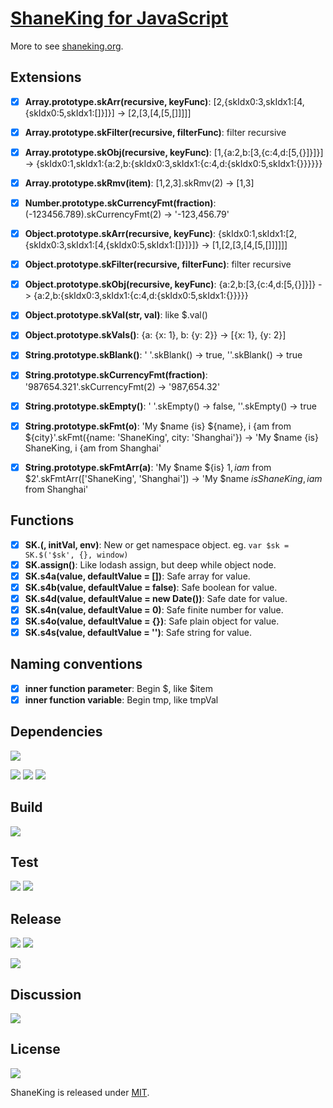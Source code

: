 # [ShaneKing for JavaScript][]
More to see [shaneking.org][].

## Extensions
- [x] **Array.prototype.skArr(recursive, keyFunc)**: [2,{skIdx0:3,skIdx1:[4,{skIdx0:5,skIdx1:[]}]}] -> [2,[3,[4,[5,[]]]]]
- [x] **Array.prototype.skFilter(recursive, filterFunc)**: filter recursive
- [x] **Array.prototype.skObj(recursive, keyFunc)**: [1,{a:2,b:[3,{c:4,d:[5,{}]}]}] -> {skIdx0:1,skIdx1:{a:2,b:{skIdx0:3,skIdx1:{c:4,d:{skIdx0:5,skIdx1:{}}}}}}
- [x] **Array.prototype.skRmv(item)**: [1,2,3].skRmv(2) -> [1,3]
- [x] **Number.prototype.skCurrencyFmt(fraction)**: (-123456.789).skCurrencyFmt(2) -> '-123,456.79'
- [x] **Object.prototype.skArr(recursive, keyFunc)**: {skIdx0:1,skIdx1:[2,{skIdx0:3,skIdx1:[4,{skIdx0:5,skIdx1:[]}]}]} -> [1,[2,[3,[4,[5,[]]]]]]
- [x] **Object.prototype.skFilter(recursive, filterFunc)**: filter recursive
- [x] **Object.prototype.skObj(recursive, keyFunc)**: {a:2,b:[3,{c:4,d:[5,{}]}]} -> {a:2,b:{skIdx0:3,skIdx1:{c:4,d:{skIdx0:5,skIdx1:{}}}}}
- [x] **Object.prototype.skVal(str, val)**: like $.val()
- [x] **Object.prototype.skVals()**: {a: {x: 1}, b: {y: 2}} -> [{x: 1}, {y: 2}]
- [x] **String.prototype.skBlank()**: ' '.skBlank() -> true, ''.skBlank() -> true
- [x] **String.prototype.skCurrencyFmt(fraction)**: '987654.321'.skCurrencyFmt(2) -> '987,654.32'
- [x] **String.prototype.skEmpty()**: ' '.skEmpty() -> false, ''.skEmpty() -> true
- [x] **String.prototype.skFmt(o)**: 'My $name {is} ${name}, i {am from ${city}'.skFmt({name: 'ShaneKing', city: 'Shanghai'}) -> 'My $name {is} ShaneKing, i {am from Shanghai'
- [x] **String.prototype.skFmtArr(a)**: 'My $name ${is} $1, i am$ from $2'.skFmtArr(['ShaneKing', 'Shanghai']) -> 'My $name ${is} ShaneKing, i am$ from Shanghai'


## Functions
- [x] **SK.$($, initVal, env)**: New or get namespace object. eg. `var $sk = SK.$('$sk', {}, window)`
- [x] **SK.assign()**: Like lodash assign, but deep while object node.
- [x] **SK.s4a(value, defaultValue = [])**: Safe array for value.
- [x] **SK.s4b(value, defaultValue = false)**: Safe boolean for value.
- [x] **SK.s4d(value, defaultValue = new Date())**: Safe date for value.
- [x] **SK.s4n(value, defaultValue = 0)**: Safe finite number for value.
- [x] **SK.s4o(value, defaultValue = {})**: Safe plain object for value.
- [x] **SK.s4s(value, defaultValue = '')**: Safe string for value.

## Naming conventions
- [x] **inner function parameter**: Begin $, like $item
- [x] **inner function variable**: Begin tmp, like tmpVal

## Dependencies
[![][versioneye img]][versioneye]

[![][david img]][david]
[![][davidDev img]][davidDev]
[![][davidPeer img]][davidPeer]

## Build
[![][travis img]][travis]

## Test
[![][codecov img]][codecov]
[![][codacy img]][codacy]

## Release
[![][npmbadge img]][npmbadge]
[![][npmDownloadbadge img]][npmDownloadbadge]

[![][npmDetailBadge img]][npmDetailBadge]

## Discussion
[![][gitter img]][gitter]

## License
[![][license img]][license]

ShaneKing is released under [MIT][].


[ShaneKing for JavaScript]: http://shaneking.org/c/sk-js
[shaneking.org]: http://shaneking.org/


[versioneye]:https://www.versioneye.com/user/projects/56fa049335630e003e0a8ab9
[versioneye img]:https://www.versioneye.com/user/projects/56fa049335630e003e0a8ab9/badge.svg
[david]:https://david-dm.org/ShaneKing/sk-js
[david img]:https://david-dm.org/ShaneKing/sk-js.svg
[davidDev]:https://david-dm.org/ShaneKing/sk-js#info=devDependencies
[davidDev img]:https://david-dm.org/ShaneKing/sk-js/dev-status.svg
[davidPeer]:https://david-dm.org/ShaneKing/sk-js#info=peerDependencies
[davidPeer img]:https://david-dm.org/ShaneKing/sk-js/peer-status.svg


[travis]:https://travis-ci.org/ShaneKing/sk-js
[travis img]:https://travis-ci.org/ShaneKing/sk-js.png


[codecov]:https://codecov.io/github/ShaneKing/sk-js?branch=mirror
[codecov img]:https://codecov.io/github/ShaneKing/sk-js/coverage.svg?branch=mirror
[codacy]:https://www.codacy.com/app/ShaneKing/sk-js
[codacy img]:https://api.codacy.com/project/badge/grade/b3e08d356b334765939b1c77b5360a3f
[saucelabs]:https://saucelabs.com/u/ShaneKing
[saucelabs img]:https://saucelabs.com/browser-matrix/ShaneKing.svg


[npmbadge]:https://www.npmjs.com/package/sk-js
[npmbadge img]:https://img.shields.io/npm/v/sk-js.svg
[npmDownloadbadge]:https://www.npmjs.com/package/sk-js
[npmDownloadbadge img]:http://img.shields.io/npm/dm/sk-js.svg
[npmDetailBadge]:https://www.npmjs.com/package/sk-js
[npmDetailBadge img]:https://nodei.co/npm/sk-js.png?downloads=true&downloadRank=true&stars=true


[gitter]:https://gitter.im/ShaneKing/sk-js?utm_source=badge&utm_medium=badge&utm_campaign=pr-badge
[gitter img]:https://badges.gitter.im/Join%20Chat.svg


[MIT]: https://opensource.org/licenses/MIT
[license]:LICENSE
[license img]:https://img.shields.io/badge/License-MIT-blue.svg
